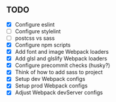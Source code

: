 ## TODO

- [x] Configure eslint
- [ ] Configure stylelint
- [ ] postcss vs sass
- [x] Configure npm scripts
- [x] Add font and image Webpack loaders
- [x] Add glsl and glslify Webpack loaders
- [x] Configure precommit checks (husky?)
- [x] Think of how to add sass to project
- [x] Setup dev Webpack configs
- [x] Setup prod Webpack configs
- [x] Adjust Webpack devServer configs
